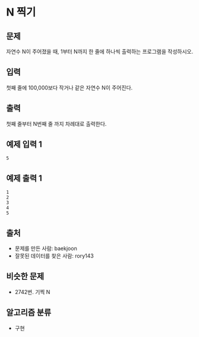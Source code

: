 # N 찍기
## 문제
자연수 N이 주어졌을 때, 1부터 N까지 한 줄에 하나씩 출력하는 프로그램을 작성하시오.

## 입력
첫째 줄에 100,000보다 작거나 같은 자연수 N이 주어진다.

## 출력
첫째 줄부터 N번째 줄 까지 차례대로 출력한다.

## 예제 입력 1 
```
5
```
## 예제 출력 1 
```
1
2
3
4
5
```
## 출처
* 문제를 만든 사람: baekjoon
* 잘못된 데이터를 찾은 사람: rory143
## 비슷한 문제
* 2742번. 기찍 N
## 알고리즘 분류
* 구현